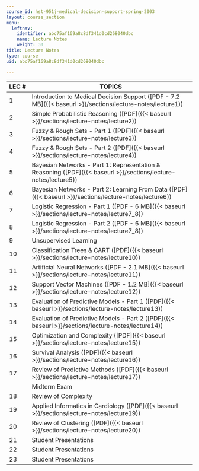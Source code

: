 ```yaml
---
course_id: hst-951j-medical-decision-support-spring-2003
layout: course_section
menu:
  leftnav:
    identifier: abc75af169a8c8df341d0cd268040dbc
    name: Lecture Notes
    weight: 30
title: Lecture Notes
type: course
uid: abc75af169a8c8df341d0cd268040dbc

---
```


| LEC # | TOPICS |
| --- | --- |
| 1 | Introduction to Medical Decision Support ([PDF - 7.2 MB]({{< baseurl >}}/sections/lecture-notes/lecture1)) |
| 2 | Simple Probabilistic Reasoning ([PDF]({{< baseurl >}}/sections/lecture-notes/lecture2)) |
| 3 | Fuzzy & Rough Sets - Part 1 ([PDF]({{< baseurl >}}/sections/lecture-notes/lecture3)) |
| 4 | Fuzzy & Rough Sets - Part 2 ([PDF]({{< baseurl >}}/sections/lecture-notes/lecture4)) |
| 5 | Bayesian Networks - Part 1: Representation & Reasoning ([PDF]({{< baseurl >}}/sections/lecture-notes/lecture5)) |
| 6 | Bayesian Networks - Part 2: Learning From Data ([PDF]({{< baseurl >}}/sections/lecture-notes/lecture6)) |
| 7 | Logistic Regression - Part 1 ([PDF - 6 MB]({{< baseurl >}}/sections/lecture-notes/lecture7_8)) |
| 8 | Logistic Regression - Part 2 ([PDF - 6 MB]({{< baseurl >}}/sections/lecture-notes/lecture7_8)) |
| 9 | Unsupervised Learning |
| 10 | Classification Trees & CART ([PDF]({{< baseurl >}}/sections/lecture-notes/lecture10)) |
| 11 | Artificial Neural Networks ([PDF - 2.1 MB]({{< baseurl >}}/sections/lecture-notes/lecture11)) |
| 12 | Support Vector Machines ([PDF - 1.2 MB]({{< baseurl >}}/sections/lecture-notes/lecture12)) |
| 13 | Evaluation of Predictive Models - Part 1 ([PDF]({{< baseurl >}}/sections/lecture-notes/lecture13)) |
| 14 | Evaluation of Predictive Models - Part 2 ([PDF]({{< baseurl >}}/sections/lecture-notes/lecture14)) |
| 15 | Optimization and Complexity ([PDF]({{< baseurl >}}/sections/lecture-notes/lecture15)) |
| 16 | Survival Analysis ([PDF]({{< baseurl >}}/sections/lecture-notes/lecture16)) |
| 17 | Review of Predictive Methods ([PDF]({{< baseurl >}}/sections/lecture-notes/lecture17)) |
| &nbsp; | Midterm Exam |
| 18 | Review of Complexity |
| 19 | Applied Informatics in Cardiology ([PDF]({{< baseurl >}}/sections/lecture-notes/lecture19)) |
| 20 | Review of Clustering ([PDF]({{< baseurl >}}/sections/lecture-notes/lecture20)) |
| 21 | Student Presentations |
| 22 | Student Presentations |
| 23 | Student Presentations